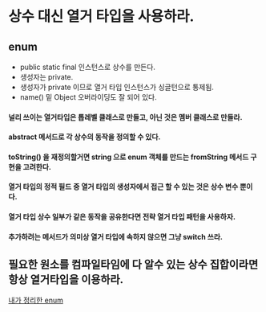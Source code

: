 # 상수 대신 열거 타입을 사용하라.

## enum
 - public static final 인스턴스로 상수를 만든다.
 - 생성자는 private.
 - 생성자가 private 이므로 열거 타입 인스턴스가 싱글턴으로 통제됨.
 - name() 밑 Object 오버라이딩도 잘 되어 있다.
 
#### 널리 쓰이는 열거타입은 톱레벨 클래스로 만들고, 아닌 것은 멤버 클래스로 만들라.

#### abstract 메서드로 각 상수의 동작을 정의할 수 있다.

#### toString() 을 재정의할거면 string 으로 enum 객체를 만드는 fromString 메서드 구현을 고려한다.

#### 열거 타입의 정적 필드 중 열거 타입의 생성자에서 접근 할 수 있는 것은 상수 변수 뿐이다.

#### 열거 타입 상수 일부가 같은 동작을 공유한다면 전략 열거 타입 패턴을 사용하자.

#### 추가하려는 메서드가 의미상 열거 타입에 속하지 않으면 그냥 switch 쓰라.

## 필요한 원소를 컴파일타임에 다 알수 있는 상수 집합이라면 항상 열거타입을 이용하라.


[내가 정리한 enum](https://alkhwa-113.tistory.com/entry/11%EC%A3%BC%EC%B0%A8-enum)